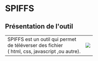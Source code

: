 ﻿# SPIFFS

## Présentation de l'outil

| | |
|-|-|
|SPIFFS est un outil qui permet <br>de téléverser des fichier <br>( html, css, javascript ,ou autre).|![](https://github.com/BenjaminNeveu/test-readme/blob/master/SPIFFS_tools/img_for_readme/file.jpg)|
